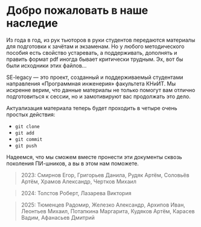 # Добро пожаловать в наше наследие

Из года в год, из рук тьюторов в руки студентов передаются материалы для подготовки к зачётам и экзаменам. Но у любого методического пособия есть свойство устаревать, а поддерживать, дополнять и править формат pdf иногда бывает критически трудным. Эх, вот бы были исходники этих файлов...

SE-legacy &mdash; это проект, созданный и поддерживаемый студентами направления &laquo;Программная инженерия&raquo; факультета КНиИТ. Мы искренне верим, что данные материалы не только помогут вам отлично подготовиться к сессии, но и замотивируют вас продолжать это дело.

Актуализация материала теперь будет проходить в четыре очень простых действия:
- `git clone`
- `git add`
- `git commit`
- `git push`

Надеемся, что мы сможем вместе пронести эти документы сквозь поколения ПИ-шников, а вы в этом нам поможете.

> 2023: Смирнов Егор, Григорьев Данила, Рудяк Артём, Соловьёв Артём, Храмов Александр, Чертков Михаил

> 2024: Толстов Роберт, Лазарева Виктория

> 2025: Тюменцев Радомир, Железко Александр, Архипов Иван, Леонтьев Михаил, Потапкина Маргарита, Кудяков Артём, Карасев Вадим, Афанасьев Дмитрий
